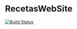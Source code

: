 # RecetasWebSite

[![Build Status](https://dev.azure.com/AzTesting/Recetas/_apis/build/status/RariasMar.RecetasWebSite?branchName=master)](https://dev.azure.com/AzTesting/Recetas/_build/latest?definitionId=5&branchName=master)

